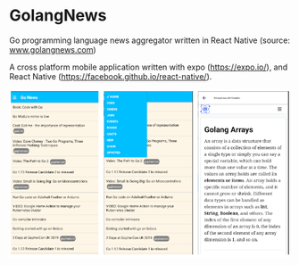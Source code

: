 # GolangNews
Go programming language news aggregator written in React Native (source: www.golangnews.com)

A cross platform mobile application written with expo (https://expo.io/), and React Native (https://facebook.github.io/react-native/).

![screenshots](https://github.com/minaandrawos/golangnews/blob/master/assets/images/screenshots.png)
